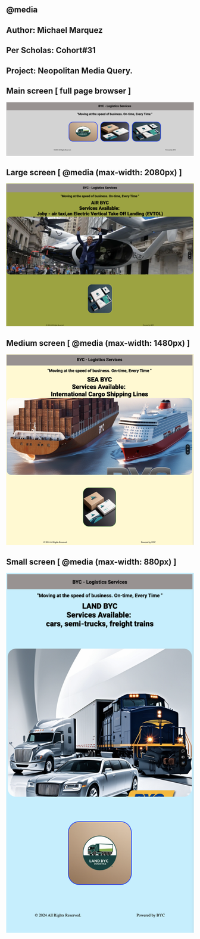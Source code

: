 ## @media 
## Author: Michael Marquez
## Per Scholas: Cohort#31
## Project: Neopolitan Media Query.

## Main screen [ full page browser ]
![This is the main screen at full page browser](./readmeScreen/mainPage.png)

## Large screen [ @media (max-width: 2080px) ]
![This is the Large screen at resized browser @media (max-width: 2080px) ](./readmeScreen/largescreen.png)

## Medium screen [ @media (max-width: 1480px) ]
![This is the Medium screen at resized browser @media (max-width: 1480px) ](./readmeScreen/mediumscreen.png)

## Small screen [ @media (max-width: 880px) ]
![This is the Small screen at resized browser @media (max-width: 880px) ](./readmeScreen/smallscreen.png)